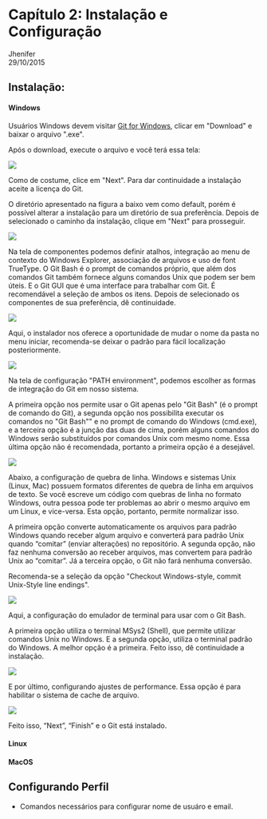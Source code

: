 # Capítulo 2: Instalação e Configuração
Jhenifer  
29/10/2015  



## Instalação:

#### Windows
Usuários Windows devem visitar [Git for Windows](https://git-for-windows.github.io/ "Git"), clicar em "Download" e baixar o arquivo ".exe".

Após o download, execute o arquivo e você terá essa tela: 

![](./images/figura1.png)



Como de costume, clice em "Next". Para dar continuidade a instalação aceite a licença do Git.

O diretório apresentado na figura a baixo vem como default, porém é possível alterar a instalação para um diretório de sua preferência. Depois de selecionado o caminho da instalação, clique em "Next" para prosseguir.

![](./images/figura2.png)



Na tela de componentes podemos definir atalhos, integração ao menu de contexto do Windows Explorer, associação de arquivos e uso de font TrueType. O Git Bash é o prompt de comandos próprio, que além dos comandos Git também fornece alguns comandos Unix que podem ser bem úteis. E o Git GUI que é uma interface para trabalhar com Git. É recomendável a seleção de ambos os itens. Depois de selecionado os componentes de sua preferência, dê continuidade.

![](./images/figura3.png)



Aqui, o instalador nos oferece a oportunidade de mudar o nome da pasta no menu iniciar, recomenda-se deixar o padrão para fácil localização posteriormente.

![](./images/figura4.png)



Na tela de configuração "PATH environment", podemos escolher as formas de integração do Git em nosso sistema. 

A primeira opção nos permite usar o Git apenas pelo "Git Bash" (é o prompt de comando do Git), a segunda opção nos possibilita executar os comandos no "Git Bash"" e no prompt de comando do Windows (cmd.exe), e a terceira opção é a junção das duas de cima, porém alguns comandos do Windows serão substituídos por comandos Unix com mesmo nome.
Essa última opção não é recomendada, portanto a primeira opção é a desejável. 

![](./images/figura5.png)



<p> Abaixo, a configuração de quebra de linha. Windows e sistemas Unix (Linux, Mac) possuem formatos diferentes de quebra de linha em arquivos de texto. Se você escreve um código com quebras de linha no formato Windows, outra pessoa pode ter problemas ao abrir o mesmo arquivo em um Linux, e vice-versa. Esta opção, portanto, permite normalizar isso. 
<p>A primeira opção converte automaticamente os arquivos para padrão Windows quando receber algum arquivo e converterá para padrão Unix quando “comitar” (enviar alterações) no repositório. A segunda opção, não faz nenhuma conversão ao receber arquivos, mas convertem para padrão Unix ao “comitar”. Já a terceira opção, o Git não fará nenhuma conversão. 
<p> Recomenda-se a seleção da opção "Checkout Windows-style, commit Unix-Style line endings".

![](./images/figura6.png)



Aqui, a configuração do emulador de terminal para usar com o Git Bash.

A primeira opção utiliza o terminal MSys2 (Shell), que permite utilizar comandos Unix no Windows. E a segunda opção, utiliza o terminal padrão do Windows. A melhor opção é a primeira. Feito isso, dê continuidade a instalação.

![](./images/figura7.png)


E por último, configurando ajustes de performance. Essa opção é para habilitar o sistema de cache de arquivo.

![](./images/figura8.png)


Feito isso, “Next”, “Finish” e o Git está instalado.


#### Linux

#### MacOS

## Configurando Perfil
- Comandos necessários para configurar nome de usuáro e email.
